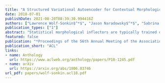 ```yaml
---
title: "A Structured Variational Autoencoder for Contextual Morphological Inflection"
date: 2018-07-01
publishDate: 2021-08-20T08:39:30.994416Z
authors: ["Lawrence Wolf-Sonkin$^*$", "Jason Naradowsky$^*$", "Sabrina J. Mielke$^*$", "Ryan Cotterell$^*$"]
publication_types: ["1"]
abstract: "Statistical morphological inflectors are typically trained on fully supervised, type-level data. One remaining open research question is the following: How can we effectively exploit raw, token-level data to improve their performance? To this end, we introduce a novel generative latent-variable model for the semi-supervised learning of inflection generation. To enable posterior inference over the latent variables, we derive an efficient variational inference procedure based on the wake-sleep algorithm. We experiment on 23 languages, using the Universal Dependencies corpora in a simulated low-resource setting, and find improvements of over 10% absolute accuracy in some cases."
featured: false
publication: "*Proceedings of the 56th Annual Meeting of the Association for Computational Linguistics*"
publication_short: "ACL"
links:
- name: Anthology
  url: https://www.aclweb.org/anthology/papers/P18-1245.pdf
- name: arXiv
  url: https://arxiv.org/abs/1806.03746
url_pdf: papers/wolf-sonkin.acl18.pdf
---
```


